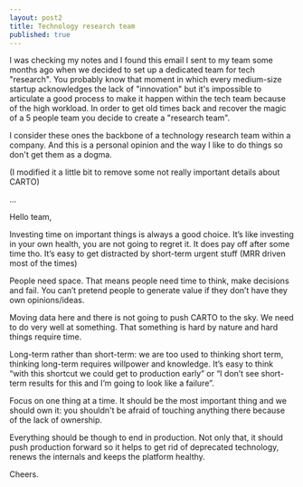 ```yaml
---
layout: post2
title: Technology research team
published: true
---
```


I was checking my notes and I found this email I sent to my team some months ago when we decided to set up a dedicated team for tech "research". You probably know that moment in which every medium-size startup acknowledges the lack of "innovation" but it's impossible to articulate a good process to make it happen within the tech team because of the high workload. In order to get old times back and recover the magic of a 5 people team you decide to create a "research team".

I consider these ones the backbone of a technology research team within a company. And this is a personal opinion and the way I like to do things so don't get them as a dogma.

(I modified it a little bit to remove some not really important details about CARTO)

...

Hello team,

Investing time on important things is always a good choice. It’s like investing in your own health, you are not going to regret it. It does pay off after some time tho. It’s easy to get distracted by short-term urgent stuff (MRR driven most of the times)

People need space. That means people need time to think, make decisions and fail. You can’t pretend people to generate value if they don’t have they own opinions/ideas.

Moving data here and there is not going to push CARTO to the sky. We need to do very well at something. That something is hard by nature and hard things require time.

Long-term rather than short-term: we are too used to thinking short term, thinking long-term requires willpower and knowledge.  It’s easy to think “with this shortcut we could get to production early” or “I don’t see short-term results for this and I’m going to look like a failure”.

Focus on one thing at a time.  It should be the most important thing and we should own it: you shouldn't be afraid of touching anything there because of the lack of ownership.

Everything should be though to end in production. Not only that, it should push production forward so it helps to get rid of deprecated technology, renews the internals and keeps the platform healthy.

Cheers.
